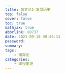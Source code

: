 ```yaml
---
title: 博弈论1-发展历史
top: false
cover: false
toc: true
mathjax: true
abbrlink: 60737
date: 2021-09-10 00:46:11
password:
summary:
tags:
    - 博弈论
categories:
    - 课程笔记
---
```

